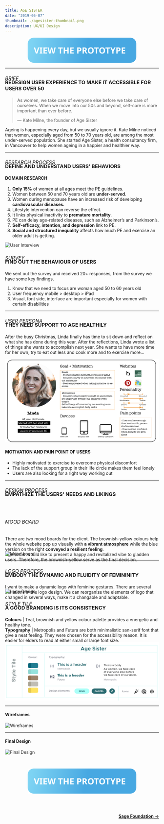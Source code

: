```yaml
---
title: AGE SISTER
date: "2019-05-07"
thumbnail: ./agesister-thumbnail.png
description: UX/UI Design
---
```


<a href="https://projects.invisionapp.com/share/4ATJQUOE9FD#/screens" align="center" target="_blank">

![Botton prototype](./view-the-prototype-age-sister.svg)

</a>

---

<h6 style=" font-size: 16px; margin-bottom:-30px; text-transform:uppercase">
BRIEF </h6>

<h3 style="margin-bottom:20px; text-transform:uppercase">
REDESIGN USER EXPERIENCE TO MAKE IT ACCESSIBLE FOR USERS OVER 50</h3>

> As women, we take care of everyone else before we take care of ourselves. When we move into our 50s and beyond, self-care is more important than ever before.
>
> — Kate Milne, the founder of Age Sister

Ageing is happening every day, but we usually ignore it. Kate Milne noticed that women, especially aged from 50 to 70 years old, are among the most under-served population. She started Age Sister, a health consultancy firm, in Vancouver to help women ageing in a happier and healthier way.

---

<h6 style=" font-size: 16px; margin-bottom:-30px; text-transform:uppercase">
Research Process </h6>

<h3 style="margin-bottom:20px; text-transform:uppercase">
DEFINE AND UNDERSTAND USERS' BEHAVIORS </h3>

#### DOMAIN RESEARCH

1. <b>Only 15%</b> of women at all ages meet the PE guidelines.
2. Women between 50 and 70 years old are <b>under-served</b>.
3. Women during menopause have an increased risk of developing <b>cardiovascular diseases.</b>
4. Lifestyle intervention can reverse the effect.
5. It links physical inactivity to <b>premature mortality</b>.
6. PE can delay age-related diseases, such as Alzheimer’s and Parkinson’s.
7. <b>Self-efficacy, intention, and depression</b> link to PE.
8. <b>Social and structured inequality</b> affects how much PE and exercise an older adult is getting.

<div class="kg-card kg-image-card">

![User Interview](https://miro.medium.com/max/1440/1*JN93SSeGkxyQM3YBTxLaJQ.png)

</div>

<h6 style=" font-size: 16px; margin-bottom:-30px; text-transform:uppercase">
survey </h6>

<h3 style="margin-bottom:20px; text-transform:uppercase">
find out the behaviour of users</h3>

We sent out the survey and received 20+ responses, from the survey we have some key findings.

1. Know that we need to focus are woman aged 50 to 60 years old
2. User frequency mobile > desktop > iPad
3. Visual, font side, interface are important especially for women with certain disabilities

---

<h6 style=" font-size: 16px; margin-bottom:-30px; text-transform:uppercase">
user persona </h6>

<h3 style="margin-bottom:20px; text-transform:uppercase">
They need support to age healthily</h3>

After the busy Christmas, Linda finally has time to sit down and reflect on what she has done during this year. After the reflections, Linda wrote a list of things she wants to accomplish next year. She wants to have more time for her own, try to eat out less and cook more and to exercise more…

<div class="kg-card kg-image-card">

![User Persona](./user-persona.png)

</div>

#### MOTIVATION AND PAIN POINT OF USERS

- Highly motivated to exercise to overcome physical discomfort
- The lack of the support group in their life circle makes them feel lonely
- Users are also looking for a right way working out

---

<h6 style=" font-size: 16px; margin-bottom:-30px; text-transform:uppercase">
design Process </h6>

<h3 style="margin-bottom:70px; text-transform:uppercase">
empathize the users' needs and likings </h3>

<h6 style=" font-size: 16px; text-transform:uppercase">
mood board </h6>

<p style=" margin-bottom:-50px">
There are two mood boards for the client. The brownish-yellow colours help the whole website pop up visually with <b>a vibrant atmosphere</b> while the blue version on the right <b>conveyed a resilient feeling</b>. </br>
Age Sister would like to present a happy and revitalized vibe to gladden users. Therefore, the brownish-yellow serve as the final decision.
</p>
<div class="kg-card kg-image-card">

![Mood board](https://miro.medium.com/max/1440/1*YgJ5A9wEzvW9Nl8GWIca4w.png)

</div>

---

<h6 style=" font-size: 16px; margin-bottom:-30px; text-transform:uppercase">
logo process </h6>

<h3 style="margin-bottom:20px; text-transform:uppercase">
embody the dynamic and fluidity of femininity </h3>

<p style=" margin-bottom:-50px">
I want to make a dynamic logo with feminine gestures. There are several variations in the logo design. We can reorganize the elements of logo that changed in several ways, make it a changable and adaptable.
</p>

<div class="kg-card kg-image-card kg-width-wide">

![Logo Design](https://miro.medium.com/max/1440/1*k4X2RHW-Bg7R-6QbmQnZtA.png)

</div>

<h6 style=" font-size: 16px; margin-bottom:-30px; text-transform:uppercase">
style tile</h6>

<h3 style="margin-bottom:20px; text-transform:uppercase">
a good branding is its consistency</h3>

<p style=" margin-bottom:-50px">
<b>Colours</b> | Teal, brownish and yellow colour palette provides a energetic and healthy tone. </br>
<b>Typography</b> | Metropolis and Futura are both minimalistic san-serif font that give a neat feeling. They were chosen for the accessibility reason. It is easier for elders to read at either small or large font size.</br>
<b>Design Elements</b> | I added CTA (Call To Action) buttons with a bright colour so it can pop and stand out.

</p>

<div class="kg-card kg-image-card">

![Style Tile](./style-tile.png)

</div>

---

#### Wireframes

![Wireframes](https://miro.medium.com/max/1440/1*cstbTspWVNbnwNXQueayWg.png)

---

#### Final Design

![Final Design](https://miro.medium.com/max/1440/1*Dhrs-MqMbCH3qsotYWq83Q.png)

<br/>

<a href="https://projects.invisionapp.com/share/4ATJQUOE9FD#/screens" align="center" target="_blank">

![Botton prototype](./view-the-prototype-age-sister.svg)

</a>

<br/><br/>

<div style=text-align-last:end>

<a href='/sage-foundation'>
       <b>Sage Foundation</b> &#8594; 
      </a>
</div>
